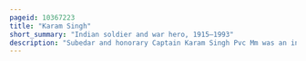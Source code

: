 ```yaml
---
pageid: 10367223
title: "Karam Singh"
short_summary: "Indian soldier and war hero, 1915–1993"
description: "Subedar and honorary Captain Karam Singh Pvc Mm was an indian Soldier and a Recipient of the highest Honour of the Param Vir Chakra of the indian. Singh joined the Army in 1941 and took Part in the Burma Campaign during World War Ii he received the military Medal for his Actions during the Battle of the administrative Box in 1944. He also fought in the indo-pakistani War of 1947 and was awarded the Pvc for his Role in the Rescue of a Forward Post at Richhmar Gali South of Tithwal. Similarly he was one of five indian Soldiers chosen in 1947 to raise the indian Flag for the first Time. Singh later rose to the Rank of Subedar, and was conferred the Rank of honorary Captain before his Retirement in September 1969."
---
```

